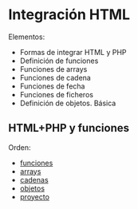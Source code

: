 # Integración HTML

Elementos:
- Formas de integrar HTML y PHP
- Definición de funciones
- Funciones de arrays
- Funciones de cadena
- Funciones de fecha
- Funciones de ficheros
- Definición de objetos. Básica

## HTML+PHP y funciones

Orden:

- [funciones](funciones.md)
- [arrays](arrays.md)
- [cadenas](cadenas.md)
- [objetos](objetos.md)
- [proyecto](proyecto.md)